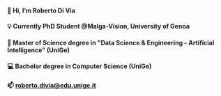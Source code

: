 <!--
### Hi there 👋
**roberto98/roberto98** is a ✨ _special_ ✨ repository because its `README.md` (this file) appears on your GitHub profile.

Here are some ideas to get you started:

- 🔭 I’m currently working on ...
- 🌱 I’m currently learning ...
- 👯 I’m looking to collaborate on ...
- 🤔 I’m looking for help with ...
- 💬 Ask me about ...
- 📫 How to reach me: ...
- 😄 Pronouns: ...
- ⚡ Fun fact: ...
-->


#### 👋 Hi, I’m Roberto Di Via
#### 💡 Currently PhD Student @Malga-Vision, University of Genoa
#### 🧠 Master of Science degree in "Data Science & Engineering - Artificial Intelligence" (UniGe)
#### 💻 Bachelor degree in Computer Science (UniGe)
#### 📫 roberto.divia@edu.unige.it

<!-- 
[![Top Langs](https://github-readme-stats.vercel.app/api/top-langs/?username=roberto98&layout=compact&langs_count=6)](https://github.com/anuraghazra/github-readme-stats) 


https://github.com/anuraghazra/github-readme-stats

[![Anurag's GitHub stats](https://github-readme-stats.vercel.app/api?username=roberto98&count_private=true&show_icons=true&theme=codeSTACKr )](https://github.com/anuraghazra/github-readme-stats)
[![Readme Card](https://github-readme-stats.vercel.app/api/pin/?username=anuraghazra&repo=github-readme-stats)](https://github.com/anuraghazra/github-readme-stats)
-->
